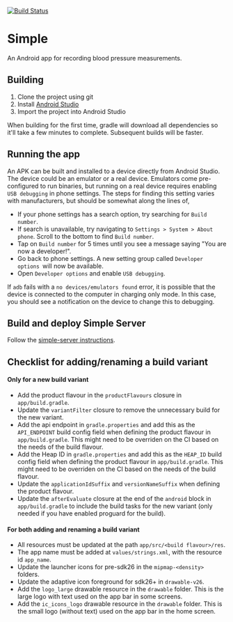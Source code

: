 [![Build Status](https://app.bitrise.io/app/db9b195f645cfed7/status.svg?token=0UVLxgCzsz75d21FUnkfhg&branch=master)](https://www.bitrise.io/app/db9b195f645cfed7)

# Simple

An Android app for recording blood pressure measurements.

## Building

1. Clone the project using git
2. Install [Android Studio](https://developer.android.com/studio/install#mac)
3. Import the project into Android Studio

When building for the first time, gradle will download all dependencies so it'll take a few minutes to complete. Subsequent builds will be faster.

## Running the app

An APK can be built and installed to a device directly from Android Studio. The device could be an emulator or a real device. Emulators come pre-configured to run binaries, but running on a real device requires enabling `USB debugging` in phone settings. The steps for finding this setting varies with manufacturers, but should be somewhat along the lines of,

- If your phone settings has a search option, try searching for `Build number`.
- If search is unavailable, try navigating to `Settings > System > About phone`. Scroll to the bottom to find `Build number`.
- Tap on `Build number` for 5 times until you see a message saying "You are now a developer!".
- Go back to phone settings. A new setting group called  `Developer options `will now be available.
- Open `Developer options` and enable `USB debugging`.

If `adb` fails with a `no devices/emulators found` error, it is possible that the device is connected to the computer in charging only mode. In this case, you should see a notification on the device to change this to debugging.

## Build and deploy Simple Server

Follow the [simple-server instructions](https://github.com/simpledotorg/simple-server/blob/master/README.md).

## Checklist for adding/renaming a build variant

#### Only for a new build variant
- Add the product flavour in the `productFlavours` closure in `app/build.gradle`.
- Update the `variantFilter` closure to remove the unnecessary build for the new variant.
- Add the api endpoint in `gradle.properties` and add this as the `API_ENDPOINT` build config field when defining the product flavour in `app/build.gradle`. This might need to be overriden on the CI based on the needs of the build flavour.
- Add the Heap ID in `gradle.properties` and add this as the `HEAP_ID` build config field when defining the product flavour in `app/build.gradle`. This might need to be overriden on the CI based on the needs of the build flavour.
- Update the `applicationIdSuffix` and `versionNameSuffix` when defining the product flavour.
- Update the `afterEvaluate` closure at the end of the `android` block in `app/build.gradle` to include the build tasks for the new variant (only needed if you have enabled proguard for the build).

#### For both adding and renaming a build variant
- All resources must be updated at the path `app/src/<build flavour>/res`.
- The app name must be added at `values/strings.xml`, with the resource id `app_name`.
- Update the launcher icons for pre-sdk26 in the `mipmap-<density>` folders.
- Update the adaptive icon foreground for sdk26+ in `drawable-v26`.
- Add the `logo_large` drawable resource in the `drawable` folder. This is the large logo with text used on the app bar in some screens.
- Add the `ic_icons_logo` drawable resource in the `drawable` folder. This is the small logo (without text) used on the app bar in the home screen.


